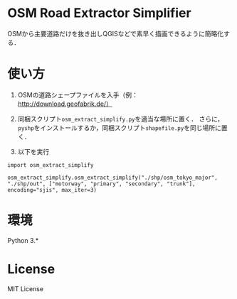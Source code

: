 # OSM Road Extractor Simplifier

OSMから主要道路だけを抜き出しQGISなどで素早く描画できるように簡略化する．

# 使い方

1. OSMの道路シェープファイルを入手（例：http://download.geofabrik.de/）

2. 同梱スクリプト`osm_extract_simplify.py`を適当な場所に置く．
さらに，`pyshp`をインストールするか，同梱スクリプト`shapefile.py`を同じ場所に置く．

2. 以下を実行

```
import osm_extract_simplify

osm_extract_simplify.osm_extract_simplify("./shp/osm_tokyo_major", "./shp/out", ["motorway", "primary", "secondary", "trunk"], encoding="sjis", max_iter=3)
```

# 環境

Python 3.*

# License

MIT License